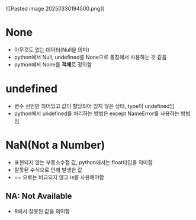 
![[Pasted image 20250330194500.png]]
# None
- 아무것도 없는 데이터(Null을 의미)
- python에서 Null, undefined를 None으로 통칭해서 사용하는 것 같음
- python에서 None를 **객체**로 정의함

# undefined

- 변수 선언만 되어있고 값이 할당되어 있지 않은 상태, type이 undefined임
- python에서 undefined를 처리하는 방법은 except NameError를 사용하는 방법임

# NaN(Not a Number)

- 표현되지 않는 부동소수점 값, python에서는 float타입을 의미함
- 잘못된 수식으로 인해 발생한 값
- == 으로는 비교되지 않고 is를 사용해야함

## NA: Not Available

- R에서 잘못된 값을 의미함